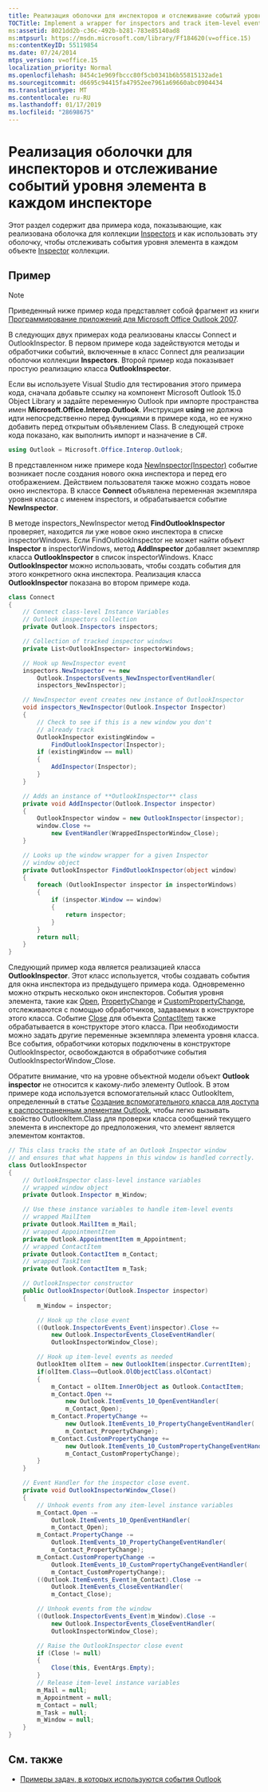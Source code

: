 ```yaml
---
title: Реализация оболочки для инспекторов и отслеживание событий уровня элемента в каждом инспекторе
TOCTitle: Implement a wrapper for inspectors and track item-level events in each inspector
ms:assetid: 8021dd2b-c36c-492b-b281-783e85140ad8
ms:mtpsurl: https://msdn.microsoft.com/library/Ff184620(v=office.15)
ms:contentKeyID: 55119854
ms.date: 07/24/2014
mtps_version: v=office.15
localization_priority: Normal
ms.openlocfilehash: 8454c1e969fbccc80f5cb0341b6b55815132ade1
ms.sourcegitcommit: d6695c94415fa47952ee7961a69660abc0904434
ms.translationtype: MT
ms.contentlocale: ru-RU
ms.lasthandoff: 01/17/2019
ms.locfileid: "28698675"
---
```

# <a name="implement-a-wrapper-for-inspectors-and-track-item-level-events-in-each-inspector"></a>Реализация оболочки для инспекторов и отслеживание событий уровня элемента в каждом инспекторе

Этот раздел содержит два примера кода, показывающие, как реализована оболочка для коллекции [Inspectors](https://msdn.microsoft.com/library/bb623458\(v=office.15\)) и как использовать эту оболочку, чтобы отслеживать события уровня элемента в каждом объекте [Inspector](https://msdn.microsoft.com/library/bb647744\(v=office.15\)) коллекции.

## <a name="example"></a>Пример

> [!NOTE] 
> Приведенный ниже пример кода представляет собой фрагмент из книги [Программирование приложений для Microsoft Office Outlook 2007](https://www.amazon.com/gp/product/0735622493?ie=UTF8&tag=msmsdn-20&linkCode=as2&camp=1789&creative=9325&creativeASIN=0735622493).

В следующих двух примерах кода реализованы классы Connect и OutlookInspector. В первом примере кода задействуются методы и обработчики событий, включенные в класс Connect для реализации оболочки коллекции **Inspectors**. Второй пример кода показывает простую реализацию класса **OutlookInspector**.

Если вы используете Visual Studio для тестирования этого примера кода, сначала добавьте ссылку на компонент Microsoft Outlook 15.0 Object Library и задайте переменную Outlook при импорте пространства имен **Microsoft.Office.Interop.Outlook**. Инструкция **using** не должна идти непосредственно перед функциями в примере кода, но ее нужно добавить перед открытым объявлением Class. В следующей строке кода показано, как выполнить импорт и назначение в C\#.

```csharp
using Outlook = Microsoft.Office.Interop.Outlook;
```

В представленном ниже примере кода [NewInspector(Inspector)](https://msdn.microsoft.com/library/bb610594\(v=office.15\)) событие возникает после создания нового окна инспектора и перед его отображением. Действием пользователя также можно создать новое окно инспектора. В классе **Connect** объявлена переменная экземпляра уровня класса с именем inspectors, и обрабатывается событие **NewInspector**. 

В методе inspectors\_NewInspector метод **FindOutlookInspector** проверяет, находится ли уже новое окно инспектора в списке inspectorWindows. Если FindOutlookInspector не может найти объект **Inspector** в inspectorWindows, метод **AddInspector** добавляет экземпляр класса **OutlookInspector** в список inspectorWindows. Класс **OutlookInspector** можно использовать, чтобы создать события для этого конкретного окна инспектора. Реализация класса **OutlookInspector** показана во втором примере кода.

```csharp
class Connect
{
    // Connect class-level Instance Variables
    // Outlook inspectors collection
    private Outlook.Inspectors inspectors;

    // Collection of tracked inspector windows              
    private List<OutlookInspector> inspectorWindows;    

    // Hook up NewInspector event
    inspectors.NewInspector += new 
        Outlook.InspectorsEvents_NewInspectorEventHandler(
        inspectors_NewInspector);

    // NewInspector event creates new instance of OutlookInspector
    void inspectors_NewInspector(Outlook.Inspector Inspector)
    {
        // Check to see if this is a new window you don't
        // already track
        OutlookInspector existingWindow = 
            FindOutlookInspector(Inspector);
        if (existingWindow == null)
        {
            AddInspector(Inspector);
        }
    }

    // Adds an instance of **OutlookInspector** class
    private void AddInspector(Outlook.Inspector inspector)
    {
        OutlookInspector window = new OutlookInspector(inspector);
        window.Close +=
            new EventHandler(WrappedInspectorWindow_Close);
    }

    // Looks up the window wrapper for a given Inspector 
    // window object
    private OutlookInspector FindOutlookInspector(object window)
    {
        foreach (OutlookInspector inspector in inspectorWindows)
        {
            if (inspector.Window == window)
            {
                return inspector;
            }
        }
        return null;
    }
}
```

Следующий пример кода является реализацией класса **OutlookInspector**. Этот класс используется, чтобы создавать события для окна инспектора из предыдущего примера кода. Одновременно можно открыть несколько окон инспекторов. События уровня элемента, такие как [Open](https://msdn.microsoft.com/library/bb644296\(v=office.15\)), [PropertyChange](https://msdn.microsoft.com/library/bb647794\(v=office.15\)) и [CustomPropertyChange](https://msdn.microsoft.com/library/bb645015\(v=office.15\)), отслеживаются с помощью обработчиков, задаваемых в конструкторе этого класса. Событие [Close](https://msdn.microsoft.com/library/bb645009\(v=office.15\)) для объекта [ContactItem](https://msdn.microsoft.com/library/bb644956\(v=office.15\)) также обрабатывается в конструкторе этого класса. При необходимости можно задать другие переменные экземпляра элемента уровня класса. Все события, обработчики которых подключены в конструкторе OutlookInspector, освобождаются в обработчике события OutlookInspectorWindow\_Close.

Обратите внимание, что на уровне объектной модели объект **Outlook inspector** не относится к какому-либо элементу Outlook. В этом примере кода используется вспомогательный класс OutlookItem, определенный в статье [Создание вспомогательного класса для доступа к распространенным элементам Outlook](how-to-create-a-helper-class-to-access-common-outlook-item-members.md), чтобы легко вызывать свойство OutlookItem.Class для проверки класса сообщений текущего элемента в инспекторе до предположения, что элемент является элементом контактов.

```csharp
// This class tracks the state of an Outlook Inspector window 
// and ensures that what happens in this window is handled correctly.
class OutlookInspector
{
    // OutlookInspector class-level instance variables 
    // wrapped window object
    private Outlook.Inspector m_Window;             

    // Use these instance variables to handle item-level events
    // wrapped MailItem
    private Outlook.MailItem m_Mail;    
    // wrapped AppointmentItem        
    private Outlook.AppointmentItem m_Appointment;  
    // wrapped ContactItem
    private Outlook.ContactItem m_Contact;
    // wrapped TaskItem      
    private Outlook.ContactItem m_Task;             

    // OutlookInspector constructor
    public OutlookInspector(Outlook.Inspector inspector)
    {
        m_Window = inspector;

        // Hook up the close event
        ((Outlook.InspectorEvents_Event)inspector).Close +=
            new Outlook.InspectorEvents_CloseEventHandler(
            OutlookInspectorWindow_Close);

        // Hook up item-level events as needed
        OutlookItem olItem = new OutlookItem(inspector.CurrentItem);
        if(olItem.Class==Outlook.OlObjectClass.olContact)
        {
            m_Contact = olItem.InnerObject as Outlook.ContactItem;
            m_Contact.Open +=
                new Outlook.ItemEvents_10_OpenEventHandler(
                m_Contact_Open);
            m_Contact.PropertyChange +=
                new Outlook.ItemEvents_10_PropertyChangeEventHandler(
                m_Contact_PropertyChange);
            m_Contact.CustomPropertyChange +=
                new Outlook.ItemEvents_10_CustomPropertyChangeEventHandler(
                m_Contact_CustomPropertyChange);
        }
    }

    // Event Handler for the inspector close event.
    private void OutlookInspectorWindow_Close()
    {
        // Unhook events from any item-level instance variables
        m_Contact.Open -= 
            Outlook.ItemEvents_10_OpenEventHandler(
            m_Contact_Open);
        m_Contact.PropertyChange -= 
            Outlook.ItemEvents_10_PropertyChangeEventHandler(
            m_Contact_PropertyChange);
        m_Contact.CustomPropertyChange -= 
            Outlook.ItemEvents_10_CustomPropertyChangeEventHandler(
            m_Contact_CustomPropertyChange);
        ((Outlook.ItemEvents_Event)m_Contact).Close -= 
            Outlook.ItemEvents_CloseEventHandler(
            m_Contact_Close);

        // Unhook events from the window
        ((Outlook.InspectorEvents_Event)m_Window).Close -=
            new Outlook.InspectorEvents_CloseEventHandler(
            OutlookInspectorWindow_Close);

        // Raise the OutlookInspector close event
        if (Close != null)
        {
            Close(this, EventArgs.Empty);
        }
        // Release item-level instance variables
        m_Mail = null;
        m_Appointment = null;
        m_Contact = null;
        m_Task = null;
        m_Window = null;
    }
}
```

## <a name="see-also"></a>См. также

- [Примеры задач, в которых используются события Outlook](sample-tasks-using-outlook-events.md)

